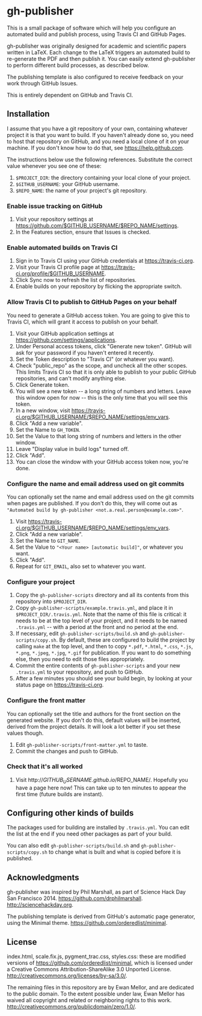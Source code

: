 gh-publisher
============

This is a small package of software which will help you configure an
automated build and publish process, using Travis CI and GitHub Pages.

gh-publisher was originally designed for academic and scientific papers
written in LaTeX.  Each change to the LaTeX triggers an automated build to
re-generate the PDF and then publish it.  You can easily extend gh-publisher
to perform different build processes, as described below.

The publishing template is also configured to receive feedback on your work
through GitHub Issues.

This is entirely dependent on GitHub and Travis CI.

Installation
------------

I assume that you have a git repository of your own, containing whatever
project it is that you want to build.  If you haven't already done so,
you need to host that repository on GitHub, and you need a local clone of it
on your machine.  If you don't know how to do that, see
https://help.github.com.

The instructions below use the following references.  Substitute the correct
value whenever you see one of these:

1. `$PROJECT_DIR`: the directory containing your local clone of your project.
2. `$GITHUB_USERNAME`: your GitHub username.
3. `$REPO_NAME`: the name of your project's git repository.

### Enable issue tracking on GitHub

1. Visit your repository settings at
https://github.com/$GITHUB_USERNAME/$REPO_NAME/settings.
2. In the Features section, ensure that Issues is checked.

### Enable automated builds on Travis CI

1. Sign in to Travis CI using your GitHub credentials at https://travis-ci.org.
2. Visit your Travis CI profile page at
https://travis-ci.org/profile/$GITHUB_USERNAME.
3. Click Sync now to refresh the list of repositories.
3. Enable builds on your repository by flicking the appropriate switch.

### Allow Travis CI to publish to GitHub Pages on your behalf

You need to generate a GitHub access token.  You are going to give this to
Travis CI, which will grant it access to publish on your behalf.

1. Visit your GitHub application settings at
https://github.com/settings/applications.
2. Under Personal access tokens, click "Generate new token".  GitHub will ask
for your password if you haven't entered it recently.
3. Set the Token description to "Travis CI" (or whatever you want).
4. Check "public_repo" as the scope, and uncheck all the other scopes.  This
limits Travis CI so that it is only able to publish to your public GitHub
repositories, and can't modify anything else.
5. Click Generate token.
6. You will see a new token -- a long string of numbers and letters.  Leave
this window open for now -- this is the only time that you will see this token.
7. In a new window, visit
https://travis-ci.org/$GITHUB_USERNAME/$REPO_NAME/settings/env_vars.
8. Click "Add a new variable".
9. Set the Name to `GH_TOKEN`.
10. Set the Value to that long string of numbers and letters in the other
window.
11. Leave "Display value in build logs" turned off.
12. Click "Add".
13. You can close the window with your GitHub access token now, you're done.

### Configure the name and email address used on git commits

You can optionally set the name and email address used on the git commits
when pages are published.  If you don't do this, they will come out as
`"Automated build by gh-publisher <not.a.real.person@example.com>"`.

1. Visit https://travis-ci.org/$GITHUB_USERNAME/$REPO_NAME/settings/env_vars.
2. Click "Add a new variable".
3. Set the Name to `GIT_NAME`.
4. Set the Value to `"<Your name> [automatic build]"`, or whatever you want.
5. Click "Add".
6. Repeat for `GIT_EMAIL`, also set to whatever you want.

### Configure your project

1. Copy the `gh-publisher-scripts` directory and all its contents from this
repository into `$PROJECT_DIR`.
2. Copy `gh-publisher-scripts/example.travis.yml`, and place it in
`$PROJECT_DIR/.travis.yml`.  Note that the name of this file is critical:
it needs to be at the top level of your project, and it needs to be named
`.travis.yml` -- with a period at the front and no period at the end.
3. If necessary, edit `gh-publisher-scripts/build.sh` and
`gh-publisher-scripts/copy.sh`.  By default, these are configured to
build the project by calling `make` at the top level, and then to copy
`*.pdf`, `*.html`, `*.css`, `*.js`, `*.png`, `*.jpeg`, `*.jpg`, `*.gif` for
publication.  If you want to do something else, then you need to edit those
files appropriately.
4. Commit the entire contents of `gh-publisher-scripts` and your new
`.travis.yml` to your repository, and push to GitHub.
5. After a few minutes you should see your build begin, by looking at your
status page on https://travis-ci.org.

### Configure the front matter

You can optionally set the title and authors for the front section on the
generated website.  If you don't do this, default values will be inserted,
derived from the project details.  It will look a lot better if you set
these values though.

1. Edit `gh-publisher-scripts/front-matter.yml` to taste.
2. Commit the changes and push to GitHub.

### Check that it's all worked

1. Visit http://$GITHUB_USERNAME.github.io/$REPO_NAME/.  Hopefully you have
a page here now!  This can take up to ten minutes to appear the first time
(future builds are instant).

Configuring other kinds of builds
---------------------------------

The packages used for building are installed by `.travis.yml`.  You can edit
the list at the end if you need other packages as part of your build.

You can also edit `gh-publisher-scripts/build.sh` and
`gh-publisher-scripts/copy.sh` to change what is built and what is copied
before it is published.

Acknowledgments
---------------

gh-publisher was inspired by Phil Marshall, as part of Science Hack Day
San Francisco 2014.  https://github.com/drphilmarshall.
http://sciencehackday.org.

The publishing template is derived from GitHub's automatic page generator,
using the Minimal theme.  https://github.com/orderedlist/minimal.


License
-------

index.html, scale.fix.js, pygment_trac.css, styles.css: these are modified
versions of https://github.com/orderedlist/minimal, which is licensed under a
Creative Commons Attribution-ShareAlike 3.0 Unported License.
http://creativecommons.org/licenses/by-sa/3.0/.

The remaining files in this repository are by Ewan Mellor, and are dedicated
to the public domain.
To the extent possible under law, Ewan Mellor has waived all copyright and
related or neighboring rights to this work.
http://creativecommons.org/publicdomain/zero/1.0/.
